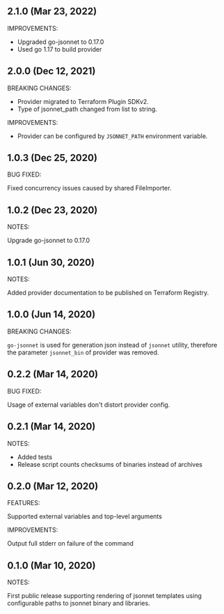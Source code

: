 ## 2.1.0 (Mar 23, 2022)

IMPROVEMENTS:

* Upgraded go-jsonnet to 0.17.0
* Used go 1.17 to build provider

## 2.0.0 (Dec 12, 2021)

BREAKING CHANGES:

* Provider migrated to Terraform Plugin SDKv2.
* Type of jsonnet_path changed from list to string. 

IMPROVEMENTS:

* Provider can be configured by `JSONNET_PATH` environment variable.

## 1.0.3 (Dec 25, 2020)

BUG FIXED:

Fixed concurrency issues caused by shared FileImporter.

## 1.0.2 (Dec 23, 2020)

NOTES:

Upgrade go-jsonnet to 0.17.0 

## 1.0.1 (Jun 30, 2020)

NOTES:

Added provider documentation to be published on Terraform Registry.

## 1.0.0 (Jun 14, 2020)

BREAKING CHANGES:

`go-jsonnet` is used for generation json instead of `jsonnet` utility, therefore
the parameter `jsonnet_bin` of provider was removed.

## 0.2.2 (Mar 14, 2020)

BUG FIXED:

Usage of external variables don't distort provider config.

## 0.2.1 (Mar 14, 2020)

NOTES:

* Added tests
* Release script counts checksums of binaries instead of archives 

## 0.2.0 (Mar 12, 2020)

FEATURES:

Supported external variables and top-level arguments

IMPROVEMENTS:

Output full stderr on failure of the command

## 0.1.0 (Mar 10, 2020)

NOTES:

First public release supporting rendering of jsonnet templates using configurable paths to jsonnet binary and libraries.
